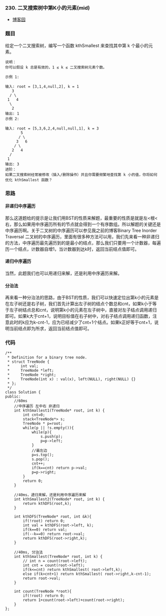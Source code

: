 ### 230. 二叉搜索树中第K小的元素(mid)

- [博客园](http://www.cnblogs.com/grandyang/p/4297300.html)


### 题目 
给定一个二叉搜索树，编写一个函数 kthSmallest 来查找其中第 k 个最小的元素。
	
	说明：
	你可以假设 k 总是有效的，1 ≤ k ≤ 二叉搜索树元素个数。
	
	示例 1:
	
	输入: root = [3,1,4,null,2], k = 1
	   3
	  / \
	 1   4
	  \
	   2
	输出: 1
	示例 2:
	
	输入: root = [5,3,6,2,4,null,null,1], k = 3
	       5
	      / \
	     3   6
	    / \
	   2   4
	  /
	 1
	输出: 3
	进阶：
	如果二叉搜索树经常被修改（插入/删除操作）并且你需要频繁地查找第 k 小的值，你将如何优化 kthSmallest 函数？

### 思路
#### 非递归中序遍历

那么这道题给的提示是让我们用BST的性质来解题，最重要的性质是就是左<根<右，那么如果用中序遍历所有的节点就会得到一个有序数组。所以解题的关键还是中序遍历啊。关于二叉树的中序遍历可以参见我之前的博客Binary Tree Inorder Traversal 二叉树的中序遍历，里面有很多种方法可以用，我们先来看一种非递归的方法，中序遍历最先遍历到的是最小的结点，那么我们只要用一个计数器，每遍历一个结点，计数器自增1，当计数器到达k时，返回当前结点值即可。
#### 递归中序遍历
当然，此题我们也可以用递归来解，还是利用中序遍历来解。

#### 分治法
再来看一种分治法的思路，由于BST的性质，我们可以快速定位出第k小的元素是在左子树还是右子树，我们首先计算出左子树的结点个数总和cnt，如果k小于等于左子树结点总和cnt，说明第k小的元素在左子树中，直接对左子结点调用递归即可。如果k大于cnt+1，说明目标值在右子树中，对右子结点调用递归函数，注意此时的k应为k-cnt-1，应为已经减少了cnt+1个结点。如果k正好等于cnt+1，说明当前结点即为所求，返回当前结点值即可。
### 代码
```
/**
 * Definition for a binary tree node.
 * struct TreeNode {
 *     int val;
 *     TreeNode *left;
 *     TreeNode *right;
 *     TreeNode(int x) : val(x), left(NULL), right(NULL) {}
 * };
 */
class Solution {
public:
    //60ms
    //中序遍历 左中右 非递归
    int kthSmallest1(TreeNode* root, int k) {
        int cnt=0;
        stack<TreeNode*> s;
        TreeNode * p=root;
        while(p || !s.empty()){
            while(p){
                s.push(p);
                p=p->left;
            }
            //最左边
            p=s.top();
            s.pop();
            cnt++;
            if(k==cnt) return p->val;
            p=p->right;
        }
        return 0;
    }
    
    //40ms，递归来解，还是利用中序遍历来解
    int kthSmallest2(TreeNode* root, int k) {
        return kthDFS(root,k);
    }
    
    int kthDFS(TreeNode* root, int &k){
        if(!root) return 0;
        int val = kthDFS(root->left, k);
        if(k==0) return val;
        if(--k==0) return root->val;
        return kthDFS(root->right,k);
    }
    
    //40ms, 分治法
    int kthSmallest(TreeNode* root, int k) {
        // int n = count(root->left);
        int cnt = count(root->left);
        if(k<=cnt) return kthSmallest( root->left,k);
        else if(k>cnt+1) return kthSmallest( root->right,k-cnt-1);
        return root->val;
    }
    
    int count(TreeNode *root){
        if(!root) return 0;
        return 1+count(root->left)+count(root->right);
    }
};
```
